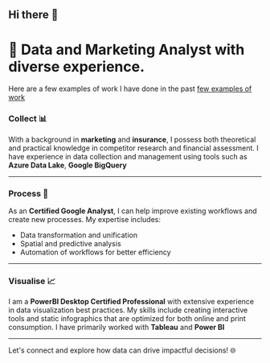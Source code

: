 ## Hi there 👋

# 🌟 Data and Marketing Analyst with diverse experience.

Here are a few examples of work I have done in the past
[few examples of work]([Python/Lender%20Loans%20Dashboard](https://github.com/DanielTataev/Data-analytics-portfolio/tree/main))

### Collect 📊
With a background in **marketing** and **insurance**, I possess both theoretical and practical knowledge in competitor research and financial assessment. I have experience in data collection and management using tools such as **Azure Data Lake**, **Google BigQuery**

---

### Process 🔄
As an **Certified Google Analyst**, I can help improve existing workflows and create new processes. My expertise includes:

- Data transformation and unification
- Spatial and predictive analysis
- Automation of workflows for better efficiency

---

### Visualise 📈
I am a **PowerBI Desktop Certified Professional** with extensive experience in data visualization best practices. My skills include creating interactive tools and static infographics that are optimized for both online and print consumption. I have primarily worked with **Tableau** and **Power BI**

---

Let's connect and explore how data can drive impactful decisions! 🌐
